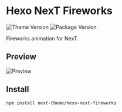 # Hexo NexT Fireworks

![Theme Version](https://img.shields.io/badge/NexT-v7.3.0+-blue?style=flat-square)
![Package Version](https://img.shields.io/github/package-json/v/next-theme/hexo-next-fireworks?style=flat-square)

Fireworks animation for NexT.

## Preview

![Preview](https://user-images.githubusercontent.com/16272760/100604083-008c0800-3341-11eb-8f7d-7194111623b7.png)

## Install

```bash
npm install next-theme/hexo-next-fireworks
```

